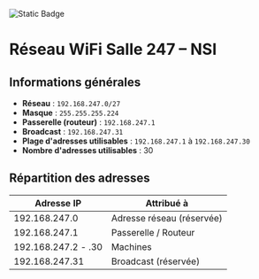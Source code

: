 ![Static Badge](https://img.shields.io/badge/Information-green?logo=reactrouter&logoColor=yellow&label=r%C3%A9seau)

# Réseau WiFi Salle 247 – NSI

## Informations générales

- **Réseau** : `192.168.247.0/27`
- **Masque** : `255.255.255.224`
- **Passerelle (routeur)** : `192.168.247.1`
- **Broadcast** : `192.168.247.31`
- **Plage d'adresses utilisables** : `192.168.247.1` à `192.168.247.30`
- **Nombre d'adresses utilisables** : 30

## Répartition des adresses

| Adresse IP          | Attribué à                |
| ------------------- | ------------------------- |
| 192.168.247.0       | Adresse réseau (réservée) |
| 192.168.247.1       | Passerelle / Routeur      |
| 192.168.247.2 - .30 | Machines                  |
| 192.168.247.31      | Broadcast (réservée)      |

